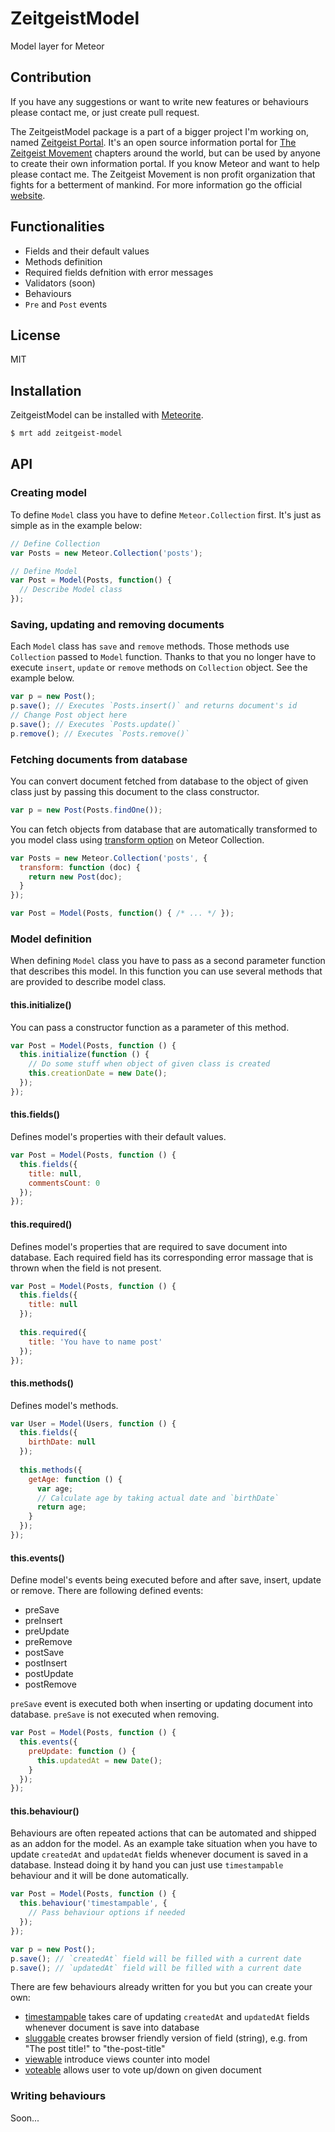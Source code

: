 # ZeitgeistModel

Model layer for Meteor

## Contribution

If you have any suggestions or want to write new features or behaviours please contact me, or just create pull request.

The ZeitgeistModel package is a part of a bigger project I'm working on, named [Zeitgeist Portal](https://github.com/jagi/zeitgeist). It's an open source information portal for [The Zeitgeist Movement](http://thezeitgeistmovement.com) chapters around the world, but can be used by anyone to create their own information portal. If you know Meteor and want to help please contact me. The Zeitgeist Movement is non profit organization that fights for a betterment of mankind. For more information go the official [website](http://thezeitgeistmovement.com).

## Functionalities

- Fields and their default values
- Methods definition
- Required fields defnition with error messages
- Validators (soon)
- Behaviours
- `Pre` and `Post` events

## License

MIT

## Installation

ZeitgeistModel can be installed with [Meteorite](https://github.com/oortcloud/meteorite/).

```sh
$ mrt add zeitgeist-model
```

## API

### Creating model

To define `Model` class you have to define `Meteor.Collection` first. It's just as simple as in the example below:

```js
// Define Collection
var Posts = new Meteor.Collection('posts');

// Define Model
var Post = Model(Posts, function() {
  // Describe Model class
});
```

### Saving, updating and removing documents

Each `Model` class has `save` and `remove` methods. Those methods use `Collection` passed to `Model` function. Thanks to that you no longer have to execute `insert`, `update` or `remove` methods on `Collection` object. See the example below.

```js
var p = new Post();
p.save(); // Executes `Posts.insert()` and returns document's id
// Change Post object here
p.save(); // Executes `Posts.update()`
p.remove(); // Executes `Posts.remove()`
```

### Fetching documents from database

You can convert document fetched from database to the object of given class just by passing this document to the class constructor.

```js
var p = new Post(Posts.findOne());
```

You can fetch objects from database that are automatically transformed to you model class using [transform option](https://www.eventedmind.com/feed/YNiRTAfN38Ehf5Brn) on Meteor Collection.

```js
var Posts = new Meteor.Collection('posts', {
  transform: function (doc) {
    return new Post(doc);
  }
});

var Post = Model(Posts, function() { /* ... */ });
```

### Model definition

When defining `Model` class you have to pass as a second parameter function that describes this model. In this function you can use several methods that are provided to describe model class.

#### this.initialize()

You can pass a constructor function as a parameter of this method.

```js
var Post = Model(Posts, function () {
  this.initialize(function () {
    // Do some stuff when object of given class is created
    this.creationDate = new Date();
  });
});
```

#### this.fields()

Defines model's properties with their default values.

```js
var Post = Model(Posts, function () {
  this.fields({
    title: null,
    commentsCount: 0
  });
});
```

#### this.required()

Defines model's properties that are required to save document into database. Each required field has its corresponding error massage that is thrown when the field is not present.

```js
var Post = Model(Posts, function () {
  this.fields({
    title: null
  });
  
  this.required({
    title: 'You have to name post'
  });
});
```

#### this.methods()

Defines model's methods.

```js
var User = Model(Users, function () {
  this.fields({
    birthDate: null
  });
  
  this.methods({
    getAge: function () {
      var age;
      // Calculate age by taking actual date and `birthDate`
      return age;
    }
  });
});
```

#### this.events()

Define model's events being executed before and after save, insert, update or remove. There are following defined events:

- preSave
- preInsert
- preUpdate
- preRemove
- postSave
- postInsert
- postUpdate
- postRemove
 
`preSave` event is executed both when inserting or updating document into database. `preSave` is not executed when removing.

```js
var Post = Model(Posts, function () {
  this.events({
    preUpdate: function () {
      this.updatedAt = new Date();
    }
  });
});
```

#### this.behaviour()

Behaviours are often repeated actions that can be automated and shipped as an addon for the model. As an example take situation when you have to update `createdAt` and `updatedAt` fields whenever document is saved in a database. Instead doing it by hand you can just use `timestampable` behaviour and it will be done automatically.

```js
var Post = Model(Posts, function () {
  this.behaviour('timestampable', {
    // Pass behaviour options if needed
  });
});

var p = new Post();
p.save(); // `createdAt` field will be filled with a current date
p.save(); // `updatedAt` field will be filled with a current date
```

There are few behaviours already written for you but you can create your own:

- [timestampable](https://github.com/jagi/zeitgeist-timestampable/) takes care of updating `createdAt` and `updatedAt` fields whenever document is save into database
- [sluggable](https://github.com/jagi/zeitgeist-sluggable/) creates browser friendly version of field (string), e.g. from "The post title!" to "the-post-title"
- [viewable](https://github.com/jagi/zeitgeist-viewable/) introduce views counter into model
- [voteable](https://github.com/jagi/zeitgeist-voteable/) allows user to vote up/down on given document

### Writing behaviours

Soon...
